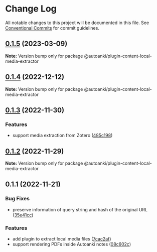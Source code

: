 # Change Log

All notable changes to this project will be documented in this file.
See [Conventional Commits](https://conventionalcommits.org) for commit guidelines.

## [0.1.5](https://github.com/chenlijun99/autoanki/compare/@autoanki/plugin-content-local-media-extractor@0.1.4...@autoanki/plugin-content-local-media-extractor@0.1.5) (2023-03-09)

**Note:** Version bump only for package @autoanki/plugin-content-local-media-extractor

## [0.1.4](https://github.com/chenlijun99/autoanki/compare/@autoanki/plugin-content-local-media-extractor@0.1.3...@autoanki/plugin-content-local-media-extractor@0.1.4) (2022-12-12)

**Note:** Version bump only for package @autoanki/plugin-content-local-media-extractor

## [0.1.3](https://github.com/chenlijun99/autoanki/compare/@autoanki/plugin-content-local-media-extractor@0.1.2...@autoanki/plugin-content-local-media-extractor@0.1.3) (2022-11-30)

### Features

- support media extraction from Zotero ([485c198](https://github.com/chenlijun99/autoanki/commit/485c1987859f09f33e5c7b93dc806f248d96df60))

## [0.1.2](https://github.com/chenlijun99/autoanki/compare/@autoanki/plugin-content-local-media-extractor@0.1.1...@autoanki/plugin-content-local-media-extractor@0.1.2) (2022-11-29)

**Note:** Version bump only for package @autoanki/plugin-content-local-media-extractor

## 0.1.1 (2022-11-21)

### Bug Fixes

- preserve information of query string and hash of the original URL ([35e41cc](https://github.com/chenlijun99/autoanki/commit/35e41ccf82005160c5d5082991645a26b95cb20c))

### Features

- add plugin to extract local media files ([7cac2af](https://github.com/chenlijun99/autoanki/commit/7cac2af62d83c332aa98f7edd682df6f049adac0))
- support rendering PDFs inside Autoanki notes ([08c602c](https://github.com/chenlijun99/autoanki/commit/08c602cb836c647c3b2b47daeea84e4a89c73674))
